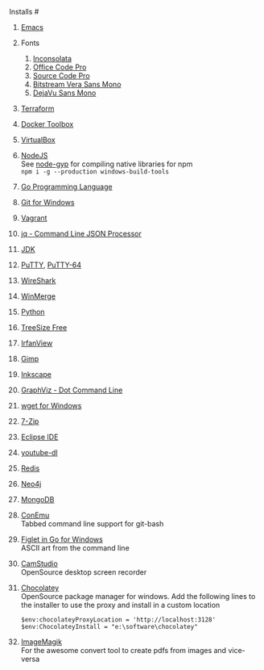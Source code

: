  Installs #

1. [Emacs](https://sourceforge.net/projects/emacsbinw64/)
2. Fonts
   1. [Inconsolata](http://www.levien.com/type/myfonts/inconsolata.html)
   2. [Office Code Pro](https://github.com/nathco/Office-Code-Pro)
   3. [Source Code Pro](http://adobe-fonts.github.io/source-code-pro/)
   4. [Bitstream Vera Sans Mono](http://www.dafont.com/bitstream-vera-mono.font)
   5. [DejaVu Sans Mono](http://dejavu-fonts.org/wiki/Main_Page)
3. [Terraform](https://terraform.io)
4. [Docker Toolbox](https://www.docker.com/docker-toolbox)
5. [VirtualBox](https://www.virtualbox.org/wiki/Downloads)
6. [NodeJS](https://nodejs.org/en/download/)  
   See [node-gyp](https://github.com/nodejs/node-gyp) for compiling native libraries for npm  
   `npm i -g --production windows-build-tools`
7. [Go Programming Language](https://golang.org/dl/)
8. [Git for Windows](https://git-scm.com/download/)
9. [Vagrant](http://vagrantup.com/)
10. [jq - Command Line JSON Processor](https://stedolan.github.io/jq/)
11. [JDK](http://www.oracle.com/technetwork/java/javase/downloads/jdk8-downloads-2133151.html)
12. [PuTTY](http://www.putty.org/), [PuTTY-64](https://blog.splunk.net/64bit-putty/)
13. [WireShark](https://www.wireshark.org/#download)
14. [WinMerge](http://winmerge.org/downloads/?lang=en)
15. [Python](https://www.python.org/downloads/)
16. [TreeSize Free](http://www.jam-software.com/treesize_free/)
17. [IrfanView](http://www.irfanview.com/)
18. [Gimp](https://www.gimp.org/downloads/)
19. [Inkscape](https://inkscape.org/en/download/windows/)
20. [GraphViz - Dot Command Line](http://www.graphviz.org/Download.php)
21. [wget for Windows](http://gnuwin32.sourceforge.net/packages/wget.htm)
22. [7-Zip](http://www.7-zip.org/)
23. [Eclipse IDE](https://www.eclipse.org/downloads/eclipse-packages/)
24. [youtube-dl](https://rg3.github.io/youtube-dl/)
25. [Redis](http://redis.io/)
26. [Neo4j](https://neo4j.com/download/other-releases/)
27. [MongoDB](https://www.mongodb.com/download-center#community)
28. [ConEmu](http://conemu.github.io/en/index.html)  
    Tabbed command line support for git-bash
29. [Figlet in Go for Windows](https://github.com/lukesampson/figlet)  
    ASCII art from the command line
30. [CamStudio](http://camstudio.org/)  
    OpenSource desktop screen recorder
31. [Chocolatey](https://chocolatey.org/)  
    OpenSource package manager for windows. Add the following lines to
    the installer to use the proxy and install in a custom location

        $env:chocolateyProxyLocation = 'http://localhost:3128'
        $env:ChocolateyInstall = "e:\software\chocolatey"

32. [ImageMagik](https://www.imagemagick.org/script/download.php)  
    For the awesome convert tool to create pdfs from images and vice-versa
